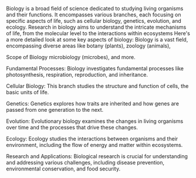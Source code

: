 Biology is a broad field of science dedicated to studying living organisms and their functions. It encompasses various branches, each focusing on specific aspects of life, such as cellular biology, genetics, evolution, and ecology. Research in biology aims to understand the intricate mechanisms of life, from the molecular level to the interactions within ecosystems
Here's a more detailed look at some key aspects of biology:
Biology is a vast field, encompassing diverse areas like botany (plants), zoology (animals), 

Scope of Biology
microbiology (microbes), and more.

Fundamental Processes:
Biology investigates fundamental processes like photosynthesis, respiration, reproduction, and inheritance.

Cellular Biology:
This branch studies the structure and function of cells, the basic units of life.

Genetics:
Genetics explores how traits are inherited and how genes are passed from one generation to the next.

Evolution:
Evolutionary biology examines the changes in living organisms over time and the processes that drive these changes.

Ecology:
Ecology studies the interactions between organisms and their environment, including the flow of energy and matter within ecosystems.

Research and Applications:
Biological research is crucial for understanding and addressing various challenges, including disease prevention, environmental conservation, and food security.








